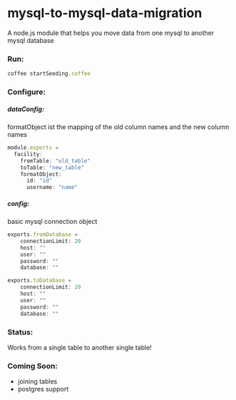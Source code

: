 mysql-to-mysql-data-migration
=============================

A node.js module that helps you move data from one mysql to another mysql database

### Run:
```javascript
coffee startSeeding.coffee
```

### Configure:

##### dataConfig: 
formatObject ist the mapping of the old column names and the new column names
```javascript
module.exports = 
  facility:
    fromTable: "old_table"
    toTable: "new_table"
    formatObject:
      id: "id"
      username: "name"
```


##### config: 
basic mysql connection object
```javascript
exports.fromDatabase =
	connectionLimit: 20
	host: ""
	user: ""
	password: ""
	database: ""

exports.toDatabase =
	connectionLimit: 20
	host: ""
	user: ""
	password: ""
	database: ""
```

### Status:
Works from a single table to another single table!

### Coming Soon:
* joining tables
* postgres support